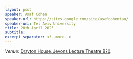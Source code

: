 ```yaml
---
layout: post
speaker: Asaf Cohen
speaker-url: https://sites.google.com/site/asafcohentau/
speaker-uni: Tel Aviv University
title: 28th April 2025
subtitle:
excerpt_separator: <!--more-->
---
```

*Venue*: <a href="https://www.openstreetmap.org/way/15703989" target=_blank>Drayton House, Jevons Lecture Theatre B20</a>.
<!--more-->
